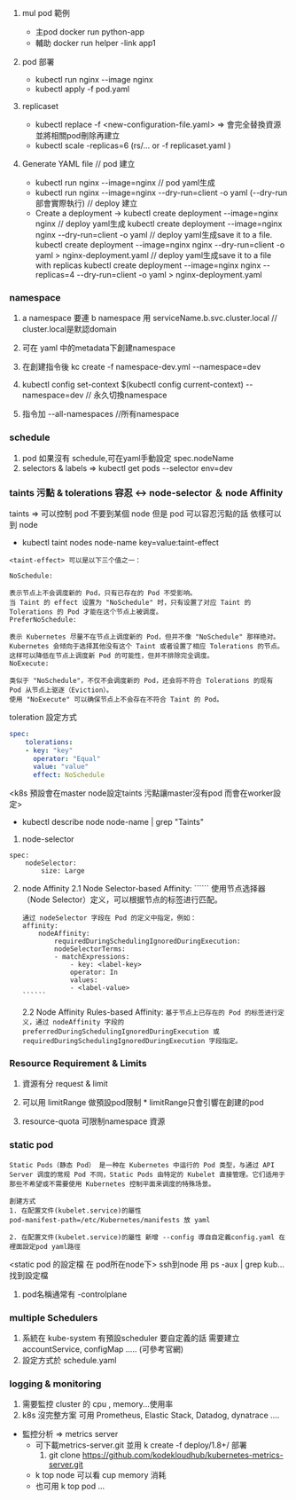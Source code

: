 1. mul pod 範例
    -   主pod docker run python-app
    -   輔助 docker run helper -link app1

2. pod 部署
    - kubectl run nginx --image nginx
    - kubectl apply -f pod.yaml

3. replicaset 
    - kubectl replace -f <new-configuration-file.yaml> => 會完全替換資源並將相關pod刪除再建立
    - kubectl scale -replicas=6 (rs/... or -f replicaset.yaml )

4. Generate  YAML file
    // pod 建立
    - kubectl run nginx --image=nginx
    // pod yaml生成
    - kubectl run nginx --image=nginx --dry-run=client -o yaml (--dry-run 部會實際執行)
    // deploy 建立
    - Create a deployment -> kubectl create deployment --image=nginx nginx
    // deploy yaml生成
    kubectl create deployment --image=nginx nginx --dry-run=client -o yaml
    //  deploy yaml生成save it to a file.
    kubectl create deployment --image=nginx nginx --dry-run=client -o yaml > nginx-deployment.yaml
    // deploy yaml生成save it to a file with replicas
    kubectl create deployment --image=nginx nginx --replicas=4 --dry-run=client -o yaml > nginx-deployment.yaml

### namespace

1. a namespace 要連 b namespace 用 serviceName.b.svc.cluster.local // cluster.local是默認domain


2. 可在 yaml 中的metadata下創建namespace
3. 在創建指令後 kc create -f namespace-dev.yml --namespace=dev
4. kubectl config set-context $(kubectl config current-context) --namespace=dev  // 永久切換namespace
5. 指令加 --all-namespaces //所有namespace


### schedule

1. pod 如果沒有 schedule,可在yaml手動設定 spec.nodeName 
2. selectors & labels => kubectl get pods --selector env=dev

### taints 污點 & tolerations 容忍 <-> node-selector ＆ node Affinity
taints => 可以控制 pod 不要到某個 node
但是 pod 可以容忍污點的話 依樣可以到 node

- kubectl taint nodes node-name key=value:taint-effect

```
<taint-effect> 可以是以下三个值之一：

NoSchedule:

表示节点上不会调度新的 Pod，只有已存在的 Pod 不受影响。
当 Taint 的 effect 设置为 "NoSchedule" 时，只有设置了对应 Taint 的 Tolerations 的 Pod 才能在这个节点上被调度。
PreferNoSchedule:

表示 Kubernetes 尽量不在节点上调度新的 Pod，但并不像 "NoSchedule" 那样绝对。Kubernetes 会倾向于选择其他没有这个 Taint 或者设置了相应 Tolerations 的节点。
这样可以降低在节点上调度新 Pod 的可能性，但并不排除完全调度。
NoExecute:

类似于 "NoSchedule"，不仅不会调度新的 Pod，还会将不符合 Tolerations 的现有 Pod 从节点上驱逐（Eviction）。
使用 "NoExecute" 可以确保节点上不会存在不符合 Taint 的 Pod。

```

toleration 設定方式

``` pod.yaml
spec:
    tolerations:
    - key: "key"
      operator: "Equal"
      value: "value"
      effect: NoSchedule
```


<k8s 預設會在master node設定taints 污點讓master沒有pod 而會在worker設定>


- kubectl describe node node-name | grep "Taints"



1. node-selector
``````
spec:
    nodeSelector:
        size: Large
``````

2.  node Affinity
    2.1 Node Selector-based Affinity:
        ``````
        使用节点选择器（Node Selector）定义，可以根据节点的标签进行匹配。

        通过 nodeSelector 字段在 Pod 的定义中指定，例如：
        affinity:
            nodeAffinity:
                requiredDuringSchedulingIgnoredDuringExecution:
                nodeSelectorTerms:
                - matchExpressions:
                    - key: <label-key>
                    operator: In
                    values:
                    - <label-value>
        ``````
    2.2 Node Affinity Rules-based Affinity:
        ``````
        基于节点上已存在的 Pod 的标签进行定义，通过 nodeAffinity 字段的 preferredDuringSchedulingIgnoredDuringExecution 或 requiredDuringSchedulingIgnoredDuringExecution 字段指定。
        ``````

### Resource Requirement & Limits
1. 資源有分 request & limit
2. 可以用 limitRange 做預設pod限制 * limitRange只會引響在創建的pod

3. resource-quota 可限制namespace 資源


### static pod
```
Static Pods（静态 Pod） 是一种在 Kubernetes 中运行的 Pod 类型，与通过 API Server 调度的常规 Pod 不同，Static Pods 由特定的 Kubelet 直接管理。它们适用于那些不希望或不需要使用 Kubernetes 控制平面来调度的特殊场景。

創建方式
1. 在配置文件(kubelet.service)的屬性 
pod-manifest-path=/etc/Kubernetes/manifests 放 yaml

2. 在配置文件(kubelet.service)的屬性 新增 --config 導自自定義config.yaml 在裡面設定pod yaml路徑
```
<static pod 的設定檔 在 pod所在node下>
ssh到node 用 ps -aux | grep kub... 找到設定檔
1. pod名稱通常有 -controlplane


### multiple Schedulers
1. 系統在 kube-system 有預設scheduler 要自定義的話 需要建立 accountService, configMap ..... (可參考官網)
2. 設定方式於 schedule.yaml


### logging & monitoring

1. 需要監控 cluster 的 cpu , memory...使用率
2. k8s 沒完整方案 可用 Prometheus, Elastic Stack, Datadog, dynatrace ....

- 監控分析 => metrics server
    - 可下載metrics-server.git 並用 k create -f deploy/1.8+/ 部署
        1. git clone https://github.com/kodekloudhub/kubernetes-metrics-server.git
    - k top node 可以看 cup memory 消耗
    - 也可用 k top pod ...